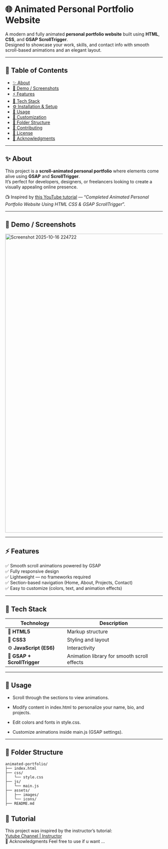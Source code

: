 # 🌐 Animated Personal Portfolio Website

A modern and fully animated **personal portfolio website** built using **HTML**, **CSS**, and **GSAP ScrollTrigger**.  
Designed to showcase your work, skills, and contact info with smooth scroll-based animations and an elegant layout.

---

## 🧾 Table of Contents

- [✨ About](#-about)
- [🎥 Demo / Screenshots](#-demo--screenshots)
- [⚡ Features](#-features)
- [🧰 Tech Stack](#-tech-stack)
- [⚙️ Installation & Setup](#️-installation--setup)
- [🚀 Usage](#-usage)
- [🎨 Customization](#-customization)
- [📁 Folder Structure](#-folder-structure)
- [🤝 Contributing](#-contributing)
- [📜 License](#-license)
- [💬 Acknowledgments](#-acknowledgments)

---

## ✨ About

This project is a **scroll-animated personal portfolio** where elements come alive using **GSAP** and **ScrollTrigger**.  
It’s perfect for developers, designers, or freelancers looking to create a visually appealing online presence.

📺 Inspired by [this YouTube tutorial](https://youtu.be/yqeP61aLQ1M?si=a4zXsjoYInG7tzMz) — “*Completed Animated Personal Portfolio Website Using HTML CSS & GSAP ScrollTrigger*”.

---

## 🎥 Demo / Screenshots

<img width="1896" height="954" alt="Screenshot 2025-10-16 224722" src="https://github.com/user-attachments/assets/7cbdd450-2d9a-47ab-b552-a1d5f7cac65e" />

---

## ⚡ Features

✅ Smooth scroll animations powered by GSAP  
✅ Fully responsive design  
✅ Lightweight — no frameworks required  
✅ Section-based navigation (Home, About, Projects, Contact)  
✅ Easy to customize (colors, text, and animation effects)

---

## 🧰 Tech Stack

| Technology | Description |
|-------------|-------------|
| 🧱 **HTML5** | Markup structure |
| 🎨 **CSS3** | Styling and layout |
| ⚙️ **JavaScript (ES6)** | Interactivity |
| 💫 **GSAP + ScrollTrigger** | Animation library for smooth scroll effects |

---

## 🚀 Usage

- Scroll through the sections to view animations.

- Modify content in index.html to personalize your name, bio, and projects.

- Edit colors and fonts in style.css.

- Customize animations inside main.js (GSAP settings).

--- 

## 📁 Folder Structure
```
animated-portfolio/
├── index.html
├── css/
│   └── style.css
├── js/
│   └── main.js
├── assets/
│   ├── images/
│   └── icons/
├── README.md

```


## 🎥 Tutorial

This project was inspired by the instructor’s tutorial:  
[Yutube Channel | Instructor](https://youtu.be/yqeP61aLQ1M?si=ry6BswsleC3X0UBR)  
💬 Acknowledgments
Feel free to use if u want ...


